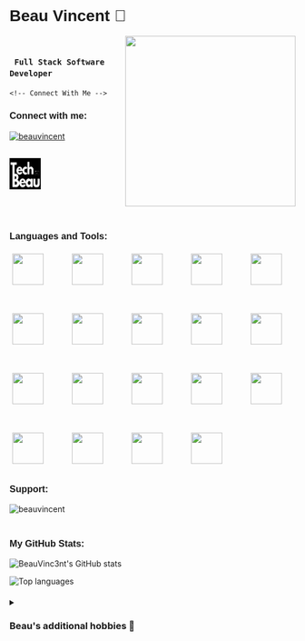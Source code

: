 <!-- Add "Montserrat Semibold 600" styling -->
<h1 align="left" style="font-family: 'Montserrat', sans-serif; font-weight: 600;">
  Beau Vincent 🚀
</h1>

<!-- Profile views tab 
<p align="right" style="font-family: 'Montserrat', sans-serif; font-weight: 600;"> 
  <img src="https://komarev.com/ghpvc/?username=beauvinc3nt&label=Profile%20views&color=0e75b6&style=flat" alt="beauvinc3nt" /> 
</p>  -->

<!-- Header Section: Title and Connect Info in Flex Row -->
<div style="display: flex; align-items: center; justify-content: space-between; margin-bottom: 40px; gap: 20px;">
  <!-- Left side: Title and Connect Info -->
  <div style="flex: 1;">
    <!-- Beau's expertise title -->
    <h3 align="left" style="font-family: 'Montserrat'; font-weight: 800;">
      <code> Full Stack Software Developer </code>
    </h3>

    <!-- Connect With Me -->
  <h3 align="left" style="font-family: 'Montserrat', sans-serif; font-weight: 600;">Connect with me:</h3>
    <p style="display: flex; flex-wrap: wrap; gap: 30px; justify-content: flex-start; margin-bottom: 20px;">
      <!-- LinkedIn icon + link -->
      <a href="https://www.linkedin.com/in/beau-vincent-6637232a2/" target="blank">
        <img align="center" src="https://raw.githubusercontent.com/rahuldkjain/github-profile-readme-generator/master/src/images/icons/Social/linked-in-alt.svg" alt="beauvincent" height="55" width="55" />
      </a>
      &nbsp;
      <!--TechBeau.co.uk icon + link -->
      <a href="https://techbeau.co.uk/" target="_blank">
        <img align="center" src="TechBeauLogo.png" alt="Visit my portfolio" height="55" width="55"/>
      </a>
    </p>
  </div>

  <!-- Right side: Spinning hacker gif -->
  <div style="flex-shrink: 0;">
    <img src="https://www.gifcen.com/wp-content/uploads/2023/07/hacker-gif-8.gif" width="300" height="300">
  </div>
</div>

<!-- Main content container -->
<div style="margin: 20px 0;">
  <!-- Languages and Tools -->
  <h3 align="left" style="font-family: 'Montserrat', sans-serif; font-weight: 600;">Languages and Tools:</h3>
  <!-- Wrapping elements to fit page -->         
  <div style="display: flex; flex-wrap: wrap; gap: 40px; justify-content: flex-start; margin-bottom: 30px;"> 
    <img src="https://cdn.jsdelivr.net/gh/devicons/devicon@latest/icons/vscode/vscode-original.svg" width="55" height="55" style="margin: 5px;"/>
    <img src="https://cdn.jsdelivr.net/gh/devicons/devicon@latest/icons/javascript/javascript-original.svg" width="55" height="55" style="margin: 5px;"/>
    <img src="https://cdn.jsdelivr.net/gh/devicons/devicon@latest/icons/react/react-original-wordmark.svg" width="55" height="55" style="margin: 5px;"/>
    <img src="https://cdn.jsdelivr.net/gh/devicons/devicon@latest/icons/tailwindcss/tailwindcss-original.svg" width="55" height="55" style="margin: 5px;"/>
    <img src="https://cdn.jsdelivr.net/gh/devicons/devicon@latest/icons/git/git-original.svg" width="55" height="55" style="margin: 5px;"/>
    <img src="https://cdn.jsdelivr.net/gh/devicons/devicon@latest/icons/nodejs/nodejs-original-wordmark.svg" width="55" height="55" style="margin: 5px;"/>
    <img src="https://cdn.jsdelivr.net/gh/devicons/devicon@latest/icons/figma/figma-original.svg" width="55" height="55"  style="margin: 5px;"/>
    <img src="https://cdn.jsdelivr.net/gh/devicons/devicon@latest/icons/firebase/firebase-original.svg" width="55" height="55" style="margin: 5px;"/>
    <img src="https://cdn.jsdelivr.net/gh/devicons/devicon@latest/icons/jest/jest-plain.svg" width="55" height="55" style="margin: 5px;"/>
    <img src="https://cdn.jsdelivr.net/gh/devicons/devicon@latest/icons/express/express-original-wordmark.svg" width="55" height="55" style="margin: 5px;"/>
    <img src="https://cdn.jsdelivr.net/gh/devicons/devicon@latest/icons/postgresql/postgresql-original.svg" width="55" height="55" style="margin: 5px;"/>
    <img src="https://cdn.jsdelivr.net/gh/devicons/devicon@latest/icons/postman/postman-original.svg" width="55" height="55" style="margin: 5px;"/>
    <img src="https://cdn.jsdelivr.net/gh/devicons/devicon@latest/icons/mongodb/mongodb-original-wordmark.svg" width="55" height="55" style="margin: 5px;"/>
    <img src="https://cdn.jsdelivr.net/gh/devicons/devicon@latest/icons/socketio/socketio-original-wordmark.svg" width="55" height="55" style="margin: 5px;"/>
    <img src="https://cdn.jsdelivr.net/gh/devicons/devicon@latest/icons/nextjs/nextjs-original.svg" width="55" height="55" style="margin: 5px;"/>
    <img src="https://cdn.jsdelivr.net/gh/devicons/devicon@latest/icons/vitejs/vitejs-original.svg" width="55" height="55" style="margin: 5px;"/>
    <img src="https://cdn.jsdelivr.net/gh/devicons/devicon@latest/icons/vercel/vercel-original-wordmark.svg" width="55" height="55" style="margin: 5px;"/>
    <img src="https://cdn.jsdelivr.net/gh/devicons/devicon@latest/icons/supabase/supabase-original.svg" width="55" height="55" style="margin: 5px;"/>
    <img src="https://cdn.jsdelivr.net/gh/devicons/devicon@latest/icons/netlify/netlify-original-wordmark.svg" width="55" height="55" style="margin: 5px;"/>   
  </div>

  <!-- Support Section -->
  <h3 align="left" style="font-family: 'Montserrat', sans-serif; font-weight: 600;">Support:</h3>
  <p style="margin-bottom: 20px;">
    <a href="https://www.buymeacoffee.com/beauvincent"> 
      <img align="left" src="https://cdn.buymeacoffee.com/buttons/v2/default-yellow.png" height="50" width="210" alt="beauvincent" />
    </a>
  </p>

</div>
<br><br>
<!-- Separate GitHub Stats Section -->
<div style="margin: 20px 0;">
  <h3 align="left" style="font-family: 'Montserrat', sans-serif; font-weight: 600;">My GitHub Stats:</h3>
  <p align="left">
    <img src="https://github-readme-stats.vercel.app/api?username=BeauVinc3nt&show_icons=true&theme=radical&cache_seconds=1800" alt="BeauVinc3nt's GitHub stats" />  <!-- Cache seconds ensures the values are updated frequently-->
  </p>

  <!-- Top Languages -->
  <p align="left">
    <img src="https://github-readme-stats.vercel.app/api/top-langs/?username=BeauVinc3nt&layout=compact&theme=radical" alt="Top languages" />
  </p>
</div>

<!-- Adding drop down section for my personal hobbies-->
<details>
  <summary><h3> Beau's additional hobbies 📜</h3></summary>
  <div style="font-family: 'Montserrat';">
    <div>- Chess♟️</div>
    <div>- Problem Solving 🧠</div>
    <div>- Exercising 🏋🏻‍♂️</div>
    <div>- Health and Wellbeing 🍎</div>
    <div>- Videography 📷</div>
  </div>
</details>
  
<!-- Adding Responsive CSS by wrapping in a div func -> cannot directly use CSS in ReadMe file. -->
<div style=
  @media (max-width: 768px) {
    div[style*="display: flex"] a {
      width: 30%; /* Ensures 3 icons per row on smaller screens */
      text-align: center; /* Aligns icons within their row */
      margin: 0 auto; /* Centers icons horizontally */
    }
  }
</div>
